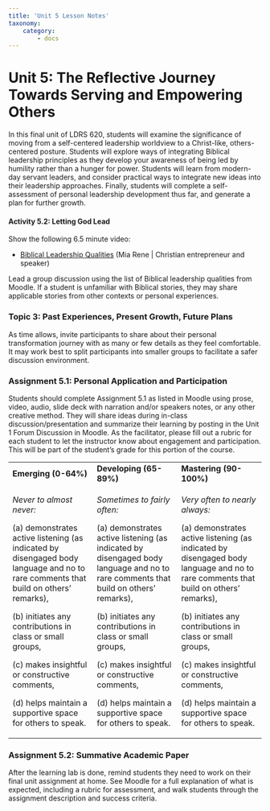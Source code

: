 ```yaml
---
title: 'Unit 5 Lesson Notes'
taxonomy:
    category:
        - docs
---
```

# Unit 5: The Reflective Journey Towards Serving and Empowering Others

In this final unit of LDRS 620, students will examine the significance of moving from a self-centered leadership worldview to a Christ-like, others-centered posture. Students will explore ways of integrating Biblical leadership principles as they develop your awareness of being led by humility rather than a hunger for power. Students will learn from modern-day servant leaders, and consider practical ways to integrate new ideas into their leadership approaches. Finally, students will complete a self-assessment of personal leadership development thus far, and generate a plan for further growth.

#### Activity 5.2: Letting God Lead

Show the following 6.5 minute video:

  - [<span class="underline">Biblical Leadership Qualities</span>](https://www.youtube.com/watch?v=1jFrWmj1KSI) (Mia Rene | Christian entrepreneur and speaker)

Lead a group discussion using the list of Biblical leadership qualities from Moodle. If a student is unfamiliar with Biblical stories, they may share applicable stories from other contexts or personal experiences.

### Topic 3: Past Experiences, Present Growth, Future Plans

As time allows, invite participants to share about their personal transformation journey with as many or few details as they feel comfortable. It may work best to split participants into smaller groups to facilitate a safer discussion environment.

### Assignment 5.1: Personal Application and Participation

Students should complete Assignment 5.1 as listed in Moodle using prose, video, audio, slide deck with narration and/or speakers notes, or any other creative method. They will share ideas during in-class discussion/presentation and summarize their learning by posting in the Unit 1 Forum Discussion in Moodle. As the facilitator, please fill out a rubric for each student to let the instructor know about engagement and participation. This will be part of the student’s grade for this portion of the course.

<table>
<tbody>
<tr class="odd">
<td><strong>Emerging (0-64%)</strong></td>
<td><strong>Developing (65-89%)</strong></td>
<td><strong>Mastering (90-100%)</strong></td>
</tr>
<tr class="even">
<td><p><em>Never to almost never:</em></p>
<p>(a) demonstrates active listening (as indicated by disengaged body language and no to rare comments that build on others’ remarks),</p>
<p>(b) initiates any contributions in class or small groups,</p>
<p>(c) makes insightful or constructive comments,</p>
<p>(d) helps maintain a supportive space for others to speak.</p></td>
<td><p><em>Sometimes to fairly often:</em></p>
<p>(a) demonstrates active listening (as indicated by disengaged body language and no to rare comments that build on others’ remarks),</p>
<p>(b) initiates any contributions in class or small groups,</p>
<p>(c) makes insightful or constructive comments,</p>
<p>(d) helps maintain a supportive space for others to speak.</p></td>
<td><p><em>Very often to nearly always:</em></p>
<p>(a) demonstrates active listening (as indicated by disengaged body language and no to rare comments that build on others’ remarks),</p>
<p>(b) initiates any contributions in class or small groups,</p>
<p>(c) makes insightful or constructive comments,</p>
<p>(d) helps maintain a supportive space for others to speak.</p></td>
</tr>
</tbody>
</table>

### Assignment 5.2: Summative Academic Paper

After the learning lab is done, remind students they need to work on their final unit assignment at home. See Moodle for a full explanation of what is expected, including a rubric for assessment, and walk students through the assignment description and success criteria.
